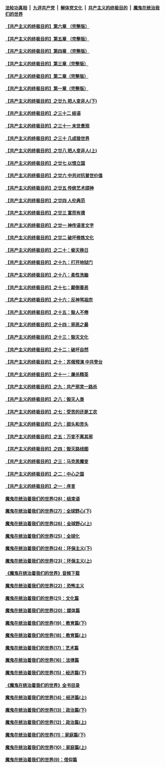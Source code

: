 

####  [法轮功真相](../../../../basic/blob/master/README.md?t=05092301) &nbsp;|&nbsp; [九评共产党](../../../../9ping.md/blob/master/README.md?t=05092301) &nbsp;|&nbsp; [解体党文化](../../../../jtdwh.md/blob/master/README.md?t=05092301)  &nbsp;|&nbsp; [共产主义的终极目的](../../../../gczydzjmd.md/blob/master/README.md?t=05092301) &nbsp;|&nbsp; [魔鬼在统治我们的世界](../../../../mgztzwmdsj.md/blob/master/README.md?t=05092301) 

#### [【共产主义的终极目的】第六章 （完整版）](../pages/nsc422/n11428913.md?t=05092301) 

#### [【共产主义的终极目的】第五章 （完整版）](../pages/nsc422/n11428912.md?t=05092301) 

#### [【共产主义的终极目的】第四章 （完整版）](../pages/nsc422/n11428907.md?t=05092301) 

#### [【共产主义的终极目的】第三章（完整版）](../pages/nsc422/n11428848.md?t=05092301) 

#### [【共产主义的终极目的】第二章（完整版）](../pages/nsc422/n11428831.md?t=05092301) 

#### [【共产主义的终极目的】第一章（完整版）](../pages/nsc422/n11417651.md?t=05092301) 

#### [【共产主义的终极目的】之廿九 把人变非人(下)](../pages/nsc422/n11344140.md?t=05092301) 

#### [【共产主义的终极目的】之三十二 结语](../pages/nsc422/n11360535.md?t=05092301) 

#### [【共产主义的终极目的】之三十一 末世景观](../pages/nsc422/n11351129.md?t=05092301) 

#### [【共产主义的终极目的】之三十 几成狼世界](../pages/nsc422/n11348280.md?t=05092301) 

#### [【共产主义的终极目的】之廿八 把人变非人(上)](../pages/nsc422/n11340492.md?t=05092301) 

#### [【共产主义的终极目的】之廿七 以恨立国](../pages/nsc422/n11336944.md?t=05092301) 

#### [【共产主义的终极目的】之廿六 中共对抗普世价值](../pages/nsc422/n11324785.md?t=05092301) 

#### [【共产主义的终极目的】之廿五 传统艺术颂神](../pages/nsc422/n11296396.md?t=05092301) 

#### [【共产主义的终极目的】之廿四 人伦典范](../pages/nsc422/n11296397.md?t=05092301) 

#### [【共产主义的终极目的】之廿三 富而有德](../pages/nsc422/n11283598.md?t=05092301) 

#### [【共产主义的终极目的】之廿一 神传语言文字](../pages/nsc422/n11263265.md?t=05092301) 

#### [【共产主义的终极目的】之廿二 破坏修炼文化](../pages/nsc422/n11245728.md?t=05092301) 

#### [【共产主义的终极目的】之二十：偷天换日](../pages/nsc422/n11238846.md?t=05092301) 

#### [【共产主义的终极目的】之十九：打开地狱门](../pages/nsc422/n11206376.md?t=05092301) 

#### [【共产主义的终极目的】之十八：柔性洗脑](../pages/nsc422/n11199994.md?t=05092301) 

#### [【共产主义的终极目的】之十七：颠倒善恶](../pages/nsc422/n11179782.md?t=05092301) 

#### [【共产主义的终极目的】之十六：反神骂祖宗](../pages/nsc422/n11166798.md?t=05092301) 

#### [【共产主义的终极目的】之十五：毁人不倦](../pages/nsc422/n11166792.md?t=05092301) 

#### [【共产主义的终极目的】之十四：邪恶之最](../pages/nsc422/n11150249.md?t=05092301) 

#### [【共产主义的终极目的】之十三：毁灭文化](../pages/nsc422/n11135227.md?t=05092301) 

#### [【共产主义的终极目的】之十二：破坏自然](../pages/nsc422/n11135214.md?t=05092301) 

#### [【共产主义的终极目的】之十：苏俄预演 中共登台](../pages/nsc422/n11118424.md?t=05092301) 

#### [【共产主义的终极目的】之十一：屠杀精英](../pages/nsc422/n11118442.md?t=05092301) 

#### [【共产主义的终极目的】之九：共产邪灵一路杀](../pages/nsc422/n11114139.md?t=05092301) 

#### [【共产主义的终极目的】之八：毁灭人类](../pages/nsc422/n11108503.md?t=05092301) 

#### [【共产主义的终极目的】之七：受苦的还是工农](../pages/nsc422/n11101809.md?t=05092301) 

#### [【共产主义的终极目的】之六：甜头和苦头](../pages/nsc422/n11096971.md?t=05092301) 

#### [【共产主义的终极目的】之五：万变不离其邪](../pages/nsc422/n11091285.md?t=05092301) 

#### [【共产主义的终极目的】之四：毁灭路线图](../pages/nsc422/n11086284.md?t=05092301) 

#### [【共产主义的终极目的】之三：马克思魔变](../pages/nsc422/n11061941.md?t=05092301) 

#### [【共产主义的终极目的】之二：中心之国](../pages/nsc422/n11047728.md?t=05092301) 

#### [【共产主义的终极目的】之一：序言](../pages/nsc422/n11086077.md?t=05092301) 

#### [魔鬼在统治着我们的世界(28)：结束语](../pages/nsc422/n10936246.md?t=05092301) 

#### [魔鬼在统治着我们的世界(27)：全球野心(下)](../pages/nsc422/n10928319.md?t=05092301) 

#### [魔鬼在统治着我们的世界(26)：全球野心(上)](../pages/nsc422/n10900318.md?t=05092301) 

#### [魔鬼在统治着我们的世界(25)：全球化](../pages/nsc422/n10788205.md?t=05092301) 

#### [魔鬼在统治着我们的世界(24)：环保主义(下)](../pages/nsc422/n10695307.md?t=05092301) 

#### [魔鬼在统治着我们的世界(23)：环保主义(上)](../pages/nsc422/n10688613.md?t=05092301) 

#### [《魔鬼在统治着我们的世界》音频下载](../pages/nsc422/n10635553.md?t=05092301) 

#### [魔鬼在统治着我们的世界(22)：恐怖主义](../pages/nsc422/n10614727.md?t=05092301) 

#### [魔鬼在统治着我们的世界(21)：文化篇](../pages/nsc422/n10597706.md?t=05092301) 

#### [魔鬼在统治着我们的世界(20)：媒体篇](../pages/nsc422/n10586579.md?t=05092301) 

#### [魔鬼在统治着我们的世界(19)：教育篇(下)](../pages/nsc422/n10564808.md?t=05092301) 

#### [魔鬼在统治着我们的世界(18)：教育篇(上)](../pages/nsc422/n10526970.md?t=05092301) 

#### [魔鬼在统治着我们的世界(17)：艺术篇](../pages/nsc422/n10499093.md?t=05092301) 

#### [魔鬼在统治着我们的世界(16)：法律篇](../pages/nsc422/n10485969.md?t=05092301) 

#### [魔鬼在统治着我们的世界(15)：经济篇(下)](../pages/nsc422/n10469975.md?t=05092301) 

#### [《魔鬼在统治着我们的世界》全书目录](../pages/nsc422/n10464261.md?t=05092301) 

#### [魔鬼在统治着我们的世界(14)：经济篇(上)](../pages/nsc422/n10457370.md?t=05092301) 

#### [魔鬼在统治着我们的世界(13)：政治篇(下)](../pages/nsc422/n10448270.md?t=05092301) 

#### [魔鬼在统治着我们的世界(12)：政治篇(上)](../pages/nsc422/n10444576.md?t=05092301) 

#### [魔鬼在统治着我们的世界(11)：家庭篇(下)](../pages/nsc422/n10440961.md?t=05092301) 

#### [魔鬼在统治着我们的世界(10)：家庭篇(上)](../pages/nsc422/n10435448.md?t=05092301) 

#### [魔鬼在统治着我们的世界(9)：信仰篇](../pages/nsc422/n10432159.md?t=05092301) 

